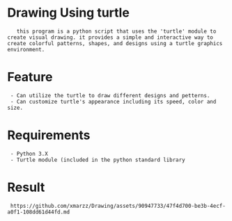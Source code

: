 # Drawing Using turtle 

       this program is a python script that uses the 'turtle' module to create visual drawing. it provides a simple and interactive way to create colorful patterns, shapes, and designs using a turtle graphics environment.

# Feature 
     - Can utilize the turtle to draw different designs and petterns.
     - Can customize turtle's appearance including its speed, color and size. 
# Requirements 
     - Python 3.X
     - Turtle module (included in the python standard library 
 # Result 
     
     https://github.com/xmarzz/Drawing/assets/90947733/47f4d700-be3b-4ecf-a0f1-108dd61d44fd.md

